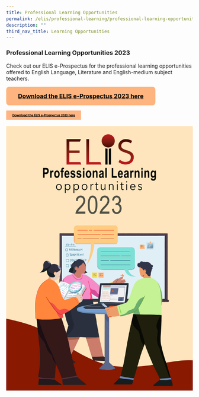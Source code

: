 ```yaml
---
title: Professional Learning Opportunities
permalink: /elis/professional-learning/professional-learning-opportunities/
description: ""
third_nav_title: Learning Opportunities
---
```

### Professional Learning Opportunities 2023

Check out our ELIS e-Prospectus for the professional learning opportunities offered to English Language, Literature and English-medium subject teachers.

<a class="btn" target="_blank" href="https://imagecolorpicker.com/en">
 Download the ELIS e-Prospectus 2023 here
</a> 

<style>
.btn {
    background-color: #feb47e;
    border: none;
    color: #000000;
    padding: 15px 32px;
    text-align: center;
    text-decoration: underline;
    font-weight: bold;
    display: inline-block;
    font-size: 16px;
    border-radius: 8px;
}
.btn:hover,
.btn:focus,
.btn:focus-within,
.btn:active{
  color: black;
}
</style>


<p><a href="">
<img src="/images/e-prospectus.png" style="width:40%">
</a></p>

![](/images/elis-cover-page_final-version-1.jpg)